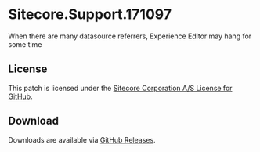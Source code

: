 # Sitecore.Support.171097
When there are many datasource referrers, Experience Editor may hang for some time

## License  
This patch is licensed under the [Sitecore Corporation A/S License for GitHub](https://github.com/sitecoresupport/Sitecore.Support.171097/blob/master/LICENSE).  

## Download  
Downloads are available via [GitHub Releases](https://github.com/sitecoresupport/Sitecore.Support.171097/releases).  
